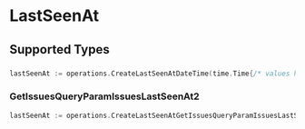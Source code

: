 # LastSeenAt


## Supported Types

### 

```go
lastSeenAt := operations.CreateLastSeenAtDateTime(time.Time{/* values here */})
```

### GetIssuesQueryParamIssuesLastSeenAt2

```go
lastSeenAt := operations.CreateLastSeenAtGetIssuesQueryParamIssuesLastSeenAt2(operations.GetIssuesQueryParamIssuesLastSeenAt2{/* values here */})
```

